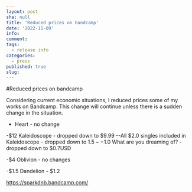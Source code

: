 ```yaml
---
layout: post
sha: null
title: 'Reduced prices on bandcamp'
date: '2022-11-09'
info: 
comment: 
tags:
  - release info
categories:
  - press
published: true
slug: 
---
```


#Reduced prices on bandcamp


Considering current economic situations, I reduced prices some of my works on Bandcamp. This change will continue unless there is a sudden change in the situation.


- Heart - no change

-$12 Kaleidoscope - dropped down to $9.99
--All $2.0 singles included in Kaleidoscope - dropped down to $1.5
--$1.0 What are you dreaming of? - dropped down to $0.7USD 

-$4 Oblivion - no changes

-$1.5 Dandelion - $1.2


https://sparkdnb.bandcamp.com/